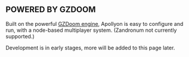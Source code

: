 ## POWERED BY GZDOOM

Built on the powerful [GZDoom engine,](https://github.com/Trebby/apollyon-game/edit/master/index.md) Apollyon is easy to configure and run, with a node-based multiplayer system. (Zandronum not currently supported.)


Development is in early stages, more will be added to this page later.
